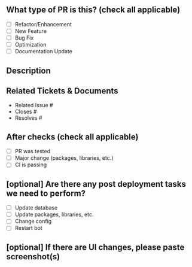 ## What type of PR is this? (check all applicable)

- [ ] Refactor/Enhancement
- [ ] New Feature
- [ ] Bug Fix
- [ ] Optimization
- [ ] Documentation Update

## Description
<!--
Try to describe it as precisely as possible. You can add bullet list to point to specific tasks in this PR.
-->

## Related Tickets & Documents
<!--
For pull requests that relate or close an issue, please include them below.
We like to follow [Github's guidance on linking issues to pull requests](https://docs.github.com/en/issues/tracking-your-work-with-issues/linking-a-pull-request-to-an-issue).

For example having the text: "closes #1234" would connect the current pull request to issue 1234.
And when we merge the pull request, Github will automatically close the issue.
-->

- Related Issue #
- Closes #
- Resolves #

## After checks (check all applicable)

- [ ] PR was tested
- [ ] Major change (packages, libraries, etc.)
- [ ] CI is passing

## [optional] Are there any post deployment tasks we need to perform?

- [ ] Update database
- [ ] Update packages, libraries, etc.
- [ ] Change config
- [ ] Restart bot

## [optional] If there are UI changes, please paste screenshot(s)
